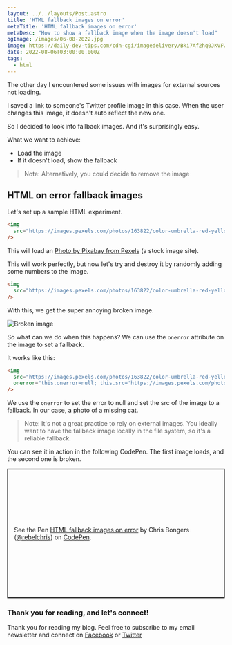 ```yaml
---
layout: ../../layouts/Post.astro
title: 'HTML fallback images on error'
metaTitle: 'HTML fallback images on error'
metaDesc: "How to show a fallback image when the image doesn't load"
ogImage: /images/06-08-2022.jpg
image: https://daily-dev-tips.com/cdn-cgi/imagedelivery/Bki7Af2hq0JKVFw1XYYMQg/d1c72ea8-80f8-4e8c-b020-6e21f4708700
date: 2022-08-06T03:00:00.000Z
tags:
  - html
---
```


The other day I encountered some issues with images for external sources not loading.

I saved a link to someone's Twitter profile image in this case. When the user changes this image, it doesn't auto reflect the new one.

So I decided to look into fallback images.
And it's surprisingly easy.

What we want to achieve:

- Load the image
- If it doesn't load, show the fallback

> Note: Alternatively, you could decide to remove the image

## HTML on error fallback images

Let's set up a sample HTML experiment.

```html
<img
  src="https://images.pexels.com/photos/163822/color-umbrella-red-yellow-163822.jpeg"
/>
```

This will load an [Photo by Pixabay from Pexels](https://www.pexels.com/photo/yellow-blue-red-pink-purple-green-multicolored-open-umbrellas-hanging-on-strings-under-blue-sky-163822/) (a stock image site).

This will work perfectly, but now let's try and destroy it by randomly adding some numbers to the image.

```html
<img
  src="https://images.pexels.com/photos/163822/color-umbrella-red-yellow-00000.jpeg"
/>
```

With this, we get the super annoying broken image.

![Broken image](https://cdn.hashnode.com/res/hashnode/image/upload/v1658904232633/3hpuI-Kw4.png)

So what can we do when this happens?
We can use the `onerror` attribute on the image to set a fallback.

It works like this:

```html
<img
  src="https://images.pexels.com/photos/163822/color-umbrella-red-yellow-00000.jpeg"
  onerror="this.onerror=null; this.src='https://images.pexels.com/photos/159868/lost-cat-tree-sign-fun-159868.jpeg'"
/>
```

We use the `onerror` to set the error to null and set the src of the image to a fallback.
In our case, a photo of a missing cat.

> Note: It's not a great practice to rely on external images. You ideally want to have the fallback image locally in the file system, so it's a reliable fallback.

You can see it in action in the following CodePen.
The first image loads, and the second one is broken.

<p class="codepen" data-height="300" data-default-tab="js,result" data-slug-hash="VwXMMZo" data-user="rebelchris" style="height: 300px; box-sizing: border-box; display: flex; align-items: center; justify-content: center; border: 2px solid; margin: 1em 0; padding: 1em;">
  <span>See the Pen <a href="https://codepen.io/rebelchris/pen/VwXMMZo">
  HTML fallback images on error</a> by Chris Bongers (<a href="https://codepen.io/rebelchris">@rebelchris</a>)
  on <a href="https://codepen.io">CodePen</a>.</span>
</p>
<script async defer src="https://cpwebassets.codepen.io/assets/embed/ei.js"></script>

### Thank you for reading, and let's connect!

Thank you for reading my blog. Feel free to subscribe to my email newsletter and connect on [Facebook](https://www.facebook.com/DailyDevTipsBlog) or [Twitter](https://twitter.com/DailyDevTips1)
